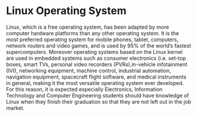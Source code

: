 # Linux Operating System
Linux, which is a free operating system, has been adapted by more computer hardware platforms than any other operating system. It is the most preferred operating system for mobile phones, tablet, computers, network routers and video games, and is used by 95% of the world’s fastest supercomputers. Moreover operating systems based on the Linux kernel are used in embedded systems such as consumer electronics (i.e. set-top boxes, smart TVs, personal video recorders (PVRs),in-vehicle infotainment (IVI), networking equipment, machine control, industrial automation, navigation equipment, spacecraft flight software, and medical instruments in general, making it the most versatile operating system ever developed. For this reason, it is expected especially Electronics, Information Technology and Computer Engineering students should have knowledge of Linux when they finish their graduation so that they are not left out in the job market.
